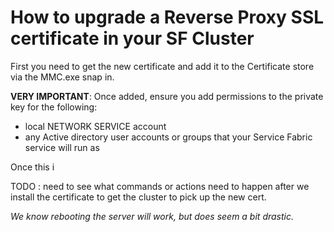 # How to upgrade a Reverse Proxy SSL certificate in your SF Cluster

First you need to get the new certificate and add it to the Certificate store via the MMC.exe snap in.

**VERY IMPORTANT**: Once added, ensure you add permissions to the private key for the following:

* local NETWORK SERVICE account
* any Active directory user accounts or groups that your Service Fabric service will run as

Once this i

TODO : need to see what commands or actions need to happen after we install the certificate to get the cluster to pick up the new cert.

_We know rebooting the server will work, but does seem a bit drastic._
